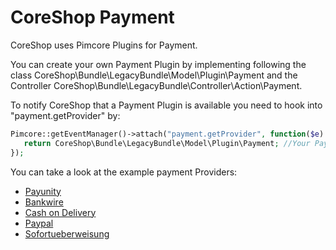 # CoreShop Payment

CoreShop uses Pimcore Plugins for Payment.

You can create your own Payment Plugin by implementing following the class CoreShop\Bundle\LegacyBundle\Model\Plugin\Payment and the Controller CoreShop\Bundle\LegacyBundle\Controller\Action\Payment.

To notify CoreShop that a Payment Plugin is available you need to hook into "payment.getProvider" by:

```php
Pimcore::getEventManager()->attach("payment.getProvider", function($e) {
   return CoreShop\Bundle\LegacyBundle\Model\Plugin\Payment; //Your Payment Class
});
```

You can take a look at the example payment Providers:

- [Payunity](https://github.com/coreshop/payunity)
- [Bankwire](https://github.com/coreshop/bankwire)
- [Cash on Delivery](https://github.com/coreshop/cashondelivery)
- [Paypal](https://github.com/coreshop/paypal)
- [Sofortueberweisung](https://github.com/coreshop/sofortueberweisung)